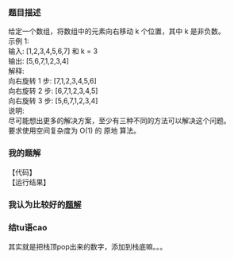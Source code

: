 ### 题目描述
给定一个数组，将数组中的元素向右移动 k 个位置，其中 k 是非负数。  
示例 1:  
输入: [1,2,3,4,5,6,7] 和 k = 3  
输出: [5,6,7,1,2,3,4]  
解释:  
向右旋转 1 步: [7,1,2,3,4,5,6]  
向右旋转 2 步: [6,7,1,2,3,4,5]  
向右旋转 3 步: [5,6,7,1,2,3,4]  
说明:  
尽可能想出更多的解决方案，至少有三种不同的方法可以解决这个问题。  
要求使用空间复杂度为 O(1) 的 原地 算法。  
### 我的题解
【代码】  
【运行结果】
### 我认为比较好的[题解]()
### 结tu语cao
其实就是把栈顶pop出来的数字，添加到栈底嘛。。。